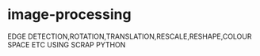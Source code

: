 # image-processing
 EDGE DETECTION,ROTATION,TRANSLATION,RESCALE,RESHAPE,COLOUR SPACE ETC USING SCRAP PYTHON
